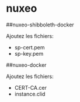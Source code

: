# nuxeo


##nuxeo-shibboleth-docker



Ajoutez les fichiers:
  * sp-cert.pem
  * sp-key.pem

##nuxeo-docker

Ajoutez les fichiers:
  * CERT-CA.cer
  * instance.clid

